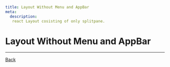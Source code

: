 ```YAML
title: Layout Without Menu and AppBar
meta:
  description:
   react Layout cosisting of only splitpane.
```

# Layout Without Menu and AppBar

---

[Back](../layout)
